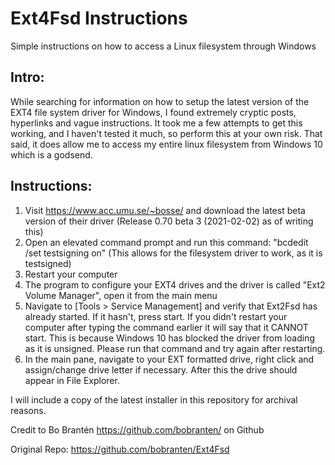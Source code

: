 # Ext4Fsd Instructions
Simple instructions on how to access a Linux filesystem through Windows

## Intro:
While searching for information on how to setup the latest version of the EXT4 file system driver for Windows, I found extremely cryptic posts, hyperlinks and vague instructions. It took me a few attempts to get this working, and I haven't tested it much, so perform this at your own risk. That said, it does allow me to access my entire linux filesystem from Windows 10 which is a godsend.

## Instructions:
1. Visit https://www.acc.umu.se/~bosse/ and download the latest beta version of their driver (Release 0.70 beta 3 (2021-02-02) as of writing this)
2. Open an elevated command prompt and run this command: "bcdedit /set testsigning on" (This allows for the filesystem driver to work, as it is testsigned)
3. Restart your computer
4. The program to configure your EXT4 drives and the driver is called "Ext2 Volume Manager", open it from the main menu
5. Navigate to [Tools > Service Management] and verify that Ext2Fsd has already started. If it hasn't, press start. If you didn't restart your computer after typing the command earlier it will say that it CANNOT start. This is because Windows 10 has blocked the driver from loading as it is unsigned. Please run that command and try again after restarting.
6. In the main pane, navigate to your EXT formatted drive, right click and assign/change drive letter if necessary. After this the drive should appear in File Explorer.

I will include a copy of the latest installer in this repository for archival reasons.


Credit to Bo Brantén
https://github.com/bobranten/ on Github

Original Repo:
https://github.com/bobranten/Ext4Fsd
